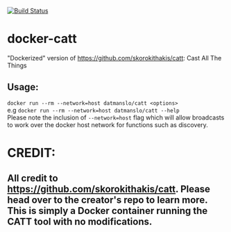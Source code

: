 [![Build Status](https://travis-ci.com/datmanslo/docker-catt.svg?branch=main)](https://travis-ci.com/datmanslo/docker-catt)
# docker-catt
"Dockerized" version of https://github.com/skorokithakis/catt: Cast All The Things
## Usage:
`docker run --rm --network=host datmanslo/catt <options>`  
e.g `docker run --rm --network=host datmanslo/catt --help`  
Please note the inclusion of `--network=host` flag which will allow broadcasts to work over the docker host network for functions such as discovery.

# CREDIT:
## All credit to https://github.com/skorokithakis/catt. Please head over to the creator's repo to learn more. This is simply a Docker container running the CATT tool with no modifications.
